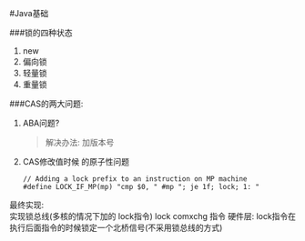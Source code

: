 #Java基础

###锁的四种状态
1. new
2. 偏向锁
3. 轻量锁
4. 重量锁


###CAS的两大问题:
1. ABA问题?
    >解决办法: 加版本号
2. CAS修改值时候  的原子性问题
   ```
   // Adding a lock prefix to an instruction on MP machine
   #define LOCK_IF_MP(mp) "cmp $0, " #mp "; je 1f; lock; 1: " 
   ```
最终实现:   
   实现锁总线(多核的情况下加的 lock指令)
   lock comxchg 指令
硬件层:
   lock指令在执行后面指令的时候锁定一个北桥信号(不采用锁总线的方式)


